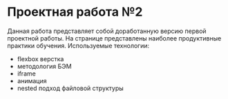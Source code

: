 # Проектная работа №2

Данная работа представляет собой доработанную версию первой проектной работы. На странице представлены наиболее продуктивные практики обучения. 
Используемые технологии:

- flexbox верстка
- методология БЭМ
- iframe
- анимация
- nested подход файловой структуры